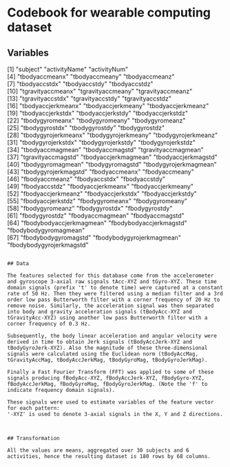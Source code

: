 Codebook for wearable computing dataset
==================================

## Variables
[1] "subject"                  "activityName"             "activityNum"             
 [4] "tbodyaccmeanx"            "tbodyaccmeany"            "tbodyaccmeanz"           
 [7] "tbodyaccstdx"             "tbodyaccstdy"             "tbodyaccstdz"            
[10] "tgravityaccmeanx"         "tgravityaccmeany"         "tgravityaccmeanz"        
[13] "tgravityaccstdx"          "tgravityaccstdy"          "tgravityaccstdz"         
[16] "tbodyaccjerkmeanx"        "tbodyaccjerkmeany"        "tbodyaccjerkmeanz"       
[19] "tbodyaccjerkstdx"         "tbodyaccjerkstdy"         "tbodyaccjerkstdz"        
[22] "tbodygyromeanx"           "tbodygyromeany"           "tbodygyromeanz"          
[25] "tbodygyrostdx"            "tbodygyrostdy"            "tbodygyrostdz"           
[28] "tbodygyrojerkmeanx"       "tbodygyrojerkmeany"       "tbodygyrojerkmeanz"      
[31] "tbodygyrojerkstdx"        "tbodygyrojerkstdy"        "tbodygyrojerkstdz"       
[34] "tbodyaccmagmean"          "tbodyaccmagstd"           "tgravityaccmagmean"      
[37] "tgravityaccmagstd"        "tbodyaccjerkmagmean"      "tbodyaccjerkmagstd"      
[40] "tbodygyromagmean"         "tbodygyromagstd"          "tbodygyrojerkmagmean"    
[43] "tbodygyrojerkmagstd"      "fbodyaccmeanx"            "fbodyaccmeany"           
[46] "fbodyaccmeanz"            "fbodyaccstdx"             "fbodyaccstdy"            
[49] "fbodyaccstdz"             "fbodyaccjerkmeanx"        "fbodyaccjerkmeany"       
[52] "fbodyaccjerkmeanz"        "fbodyaccjerkstdx"         "fbodyaccjerkstdy"        
[55] "fbodyaccjerkstdz"         "fbodygyromeanx"           "fbodygyromeany"          
[58] "fbodygyromeanz"           "fbodygyrostdx"            "fbodygyrostdy"           
[61] "fbodygyrostdz"            "fbodyaccmagmean"          "fbodyaccmagstd"          
[64] "fbodybodyaccjerkmagmean"  "fbodybodyaccjerkmagstd"   "fbodybodygyromagmean"    
[67] "fbodybodygyromagstd"      "fbodybodygyrojerkmagmean" "fbodybodygyrojerkmagstd"

````

## Data

The features selected for this database come from the accelerometer and gyroscope 3-axial raw signals tAcc-XYZ and tGyro-XYZ. These time domain signals (prefix 't' to denote time) were captured at a constant rate of 50 Hz. Then they were filtered using a median filter and a 3rd order low pass Butterworth filter with a corner frequency of 20 Hz to remove noise. Similarly, the acceleration signal was then separated into body and gravity acceleration signals (tBodyAcc-XYZ and tGravityAcc-XYZ) using another low pass Butterworth filter with a corner frequency of 0.3 Hz. 

Subsequently, the body linear acceleration and angular velocity were derived in time to obtain Jerk signals (tBodyAccJerk-XYZ and tBodyGyroJerk-XYZ). Also the magnitude of these three-dimensional signals were calculated using the Euclidean norm (tBodyAccMag, tGravityAccMag, tBodyAccJerkMag, tBodyGyroMag, tBodyGyroJerkMag). 

Finally a Fast Fourier Transform (FFT) was applied to some of these signals producing fBodyAcc-XYZ, fBodyAccJerk-XYZ, fBodyGyro-XYZ, fBodyAccJerkMag, fBodyGyroMag, fBodyGyroJerkMag. (Note the 'f' to indicate frequency domain signals). 

These signals were used to estimate variables of the feature vector for each pattern:  
'-XYZ' is used to denote 3-axial signals in the X, Y and Z directions.



## Transformation

All the values are means, aggregated over 30 subjects and 6 activities, hence the resulting dataset is 180 rows by 68 columns.
